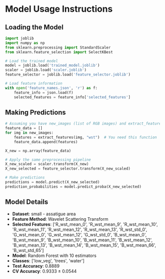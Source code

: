 # Model Usage Instructions

## Loading the Model
```python
import joblib
import numpy as np
from sklearn.preprocessing import StandardScaler
from sklearn.feature_selection import SelectKBest

# Load the trained model
model = joblib.load('trained_model.joblib')
scaler = joblib.load('scaler.joblib')
feature_selector = joblib.load('feature_selector.joblib')

# Load feature information
with open('feature_names.json', 'r') as f:
    feature_info = json.load(f)
    selected_features = feature_info['selected_features']
```

## Making Predictions
```python
# Assuming you have new_images (list of RGB images) and extract_features function
feature_data = []
for img in new_images:
    features = extract_features(img, "wst")  # You need this function
    feature_data.append(features)

X_new = np.array(feature_data)

# Apply the same preprocessing pipeline
X_new_scaled = scaler.transform(X_new)
X_new_selected = feature_selector.transform(X_new_scaled)

# Make predictions
predictions = model.predict(X_new_selected)
prediction_probabilities = model.predict_proba(X_new_selected)
```

## Model Details
- **Dataset**: small - assatigue area
- **Feature Method**: Wavelet Scattering Transform
- **Selected Features**: ['R_wst_mean_0', 'R_wst_mean_9', 'R_wst_mean_10', 'R_wst_mean_11', 'R_wst_mean_12', 'R_wst_mean_13', 'R_wst_std_0', 'G_wst_mean_0', 'G_wst_mean_12', 'G_wst_std_0', 'B_wst_mean_0', 'B_wst_mean_9', 'B_wst_mean_10', 'B_wst_mean_11', 'B_wst_mean_12', 'B_wst_mean_13', 'B_wst_mean_14', 'B_wst_mean_15', 'B_wst_mean_66', 'B_wst_std_65']
- **Model**: Random Forest with 10 estimators
- **Classes**: ['low_veg', 'trees', 'water']
- **Test Accuracy**: 0.8889
- **CV Accuracy**: 0.9333 ± 0.0544
